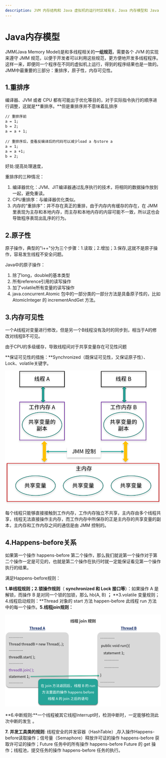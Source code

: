 ```yaml
---
description: JVM 内存结构和 Java 虚拟机的运行时区域有关，Java 内存模型和 Java 的并发编程有关。
---
```


# Java内存模型

&#x20; JMM(Java Memory Model)是和多线程相关的**一组规范**，需要各个 JVM 的实现来遵守 JMM 规范，以便于开发者可以利用这些规范，更方便地开发多线程程序。这样一来，即便同一个程序在不同的虚拟机上运行，得到的程序结果也是一致的。JMM中最重要的三部分：重排序，原子性，内存可见性。

## 1.重排序

&#x20;编译器、JVM 或者 CPU 都有可能出于优化等目的，对于实际指令执行的顺序进行调整，这就是**重排序。**但是重排序并不意味着乱排序

```
// 重排序前
a = 1;
b = 2;
a = a + 1;

// 重排序后，查看反编译后的代码可以减少load a 与store a
a = 1;
a = a +1;
b = 2;

```

好处:提高处理速度，

重排序的三种情况：

1. 编译器优化：JVM、JIT编译器通过乱序执行的技术，将相同的数据操作放到一起，避免重读。
2. CPU重排序：与编译器优化类似。
3. 内存的“重排序“：并不存在真正的重排，由于内存内有缓存的存在，在 JMM 里表现为主存和本地内存，而主存和本地内存的内容可能不一致，所以这也会导致程序表现出乱序的行为。

## 2.原子性

原子操作，典型的"i++"分为三个步骤：1.读取；2.增加；3.保存,这就不是原子操作，容易发生线程不安全问题。

Java中的原子操作：

1. 除了long，double的基本类型
2. 所有reference引用的读写操作
3. 加了volatile所有变量的读写操作
4. java.concurrent.Atomic 包中的一部分类的一部分方法是具备原子性的，比如 AtomicInteger 的 incrementAndGet 方法。

## 3.内存可见性

一个A线程对变量进行修改，但是另一个B线程没有及时的同步到，相当于A的修改对线程B不可见。

由于CPU的多级缓存，导致线程间对于共享变量存在可见性问题

**保证可见性的措施：**Synchronized（既保证可见性，又保证原子性）、Lock、volatile关键字。

![](<../../.gitbook/assets/image (30).png>)

每个线程只能够直接接触到工作内存，工作内存独立不共享，主内存由多个线程共享，线程无法直接操作主内存，而工作内存中所保存的正是主内存的共享变量的副本，主内存和工作内存之间的通信是由 JMM 控制的。

## 4.Happens-before关系

如果第一个操作 happens-before 第二个操作，那么我们就说第一个操作对于第二个操作一定是可见的，也就是第二个操作在执行时就一定能保证看见第一个操作执行的结果。

满足Happens-before规则：

**1.单线程规则；2.锁操作规则**（ **synchronized 和 Lock 接口等**）：如果操作 A 是解锁，而操作 B 是对同一个锁的加锁，那么 hb(A, B) **；** **3.volatile 变量规则；4.线程启动规则：**Thread 对象的 start 方法 happen-before 此线程 run 方法中的每一个操作。**5.线程join规则：**

![线程join规则](<../../.gitbook/assets/image (31).png>)

**6.中断规则:**一个线程被其它线程Interrupt时，检测中断时，一定能够检测此次中断的发生 。

**7.** **并发工具类的规则**: 线程安全的并发容器（HashTable）,存入操作Happens-before读取操作；信号量（Semaphore）释放许可证的操作 happens-before 获取许可证的操作；Future 任务中的所有操作 happens-before Future 的 get 操作；线程池，提交任务的操作 happens-before 任务的执行。
